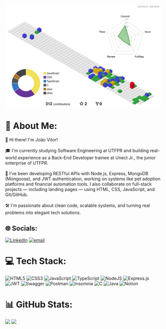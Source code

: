 ![Status](./profile-3d-contrib/profile-gitblock.svg)

# 💫 About Me:
👋 Hi there! I'm João Vitor!<br><br>🎓 I'm currently studying Software Engineering at UTFPR and building real-world experience as a Back-End Developer trainee at Unect Jr., the junior enterprise of UTFPR.<br><br>🚀 I’ve been developing RESTful APIs with Node.js, Express, MongoDB (Mongoose), and JWT authentication, working on systems like pet adoption platforms and financial automation tools. I also collaborate on full-stack projects — including landing pages — using HTML, CSS, JavaScript, and Git/GitHub.<br><br>🛠️ I'm passionate about clean code, scalable systems, and turning real problems into elegant tech solutions.


## 🌐 Socials:
[![LinkedIn](https://img.shields.io/badge/LinkedIn-%230077B5.svg?logo=linkedin&logoColor=white)](https://linkedin.com/in/www.linkedin.com/in/joao-vitor-romani) [![email](https://img.shields.io/badge/Email-D14836?logo=gmail&logoColor=white)](mailto:romanijoaovitor@gmail.com) 

# 💻 Tech Stack:
![HTML5](https://img.shields.io/badge/html5-%23E34F26.svg?style=for-the-badge&logo=html5&logoColor=white) ![CSS3](https://img.shields.io/badge/css3-%231572B6.svg?style=for-the-badge&logo=css3&logoColor=white) ![JavaScript](https://img.shields.io/badge/javascript-%23323330.svg?style=for-the-badge&logo=javascript&logoColor=%23F7DF1E) ![TypeScript](https://img.shields.io/badge/typescript-%23007ACC.svg?style=for-the-badge&logo=typescript&logoColor=white) ![NodeJS](https://img.shields.io/badge/node.js-6DA55F?style=for-the-badge&logo=node.js&logoColor=white) ![Express.js](https://img.shields.io/badge/express.js-%23404d59.svg?style=for-the-badge&logo=express&logoColor=%2361DAFB) ![JWT](https://img.shields.io/badge/JWT-black?style=for-the-badge&logo=JSON%20web%20tokens) ![Swagger](https://img.shields.io/badge/Swagger-85EA2D?style=for-the-badge&logo=swagger&logoColor=black) ![Postman](https://img.shields.io/badge/Postman-FF6C37?style=for-the-badge&logo=postman&logoColor=white) ![Insomnia](https://img.shields.io/badge/Insomnia-black?style=for-the-badge&logo=insomnia&logoColor=5849BE) ![C](https://img.shields.io/badge/c-%2300599C.svg?style=for-the-badge&logo=c&logoColor=white) ![Java](https://img.shields.io/badge/java-%23ED8B00.svg?style=for-the-badge&logo=openjdk&logoColor=white) ![Notion](https://img.shields.io/badge/Notion-%23000000.svg?style=for-the-badge&logo=notion&logoColor=white)
# 📊 GitHub Stats:
![](https://github-readme-stats.vercel.app/api?username=joaovitorrom&theme=monokai&hide_border=true&include_all_commits=false&count_private=false) ![](https://github-readme-stats.vercel.app/api/top-langs/?username=joaovitorrom&theme=monokai&hide_border=true&include_all_commits=false&count_private=false&layout=compact)
<br/>

